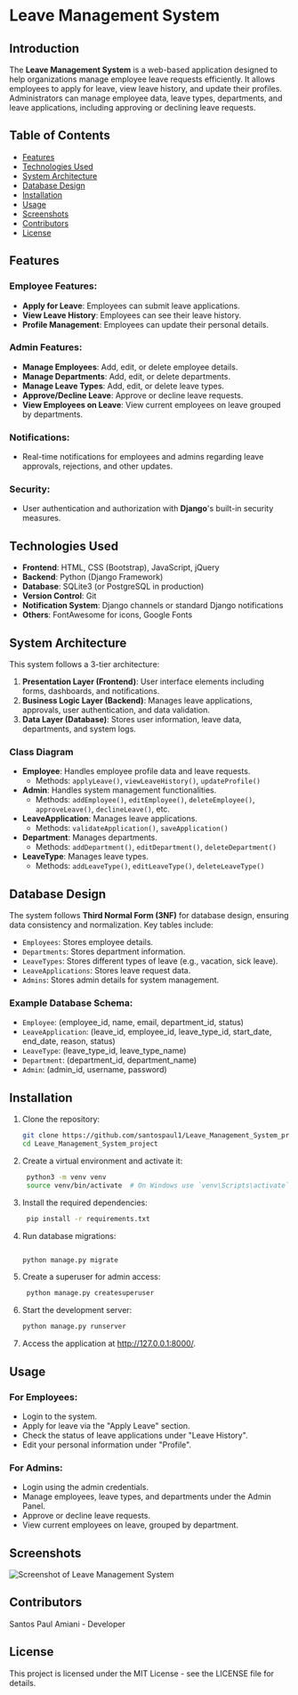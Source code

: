 # Leave Management System

## Introduction

The **Leave Management System** is a web-based application designed to help organizations manage employee leave requests efficiently. It allows employees to apply for leave, view leave history, and update their profiles. Administrators can manage employee data, leave types, departments, and leave applications, including approving or declining leave requests.

## Table of Contents

- [Features](#features)
- [Technologies Used](#technologies-used)
- [System Architecture](#system-architecture)
- [Database Design](#database-design)
- [Installation](#installation)
- [Usage](#usage)
- [Screenshots](#screenshots)
- [Contributors](#contributors)
- [License](#license)

## Features

### Employee Features:
- **Apply for Leave**: Employees can submit leave applications.
- **View Leave History**: Employees can see their leave history.
- **Profile Management**: Employees can update their personal details.

### Admin Features:
- **Manage Employees**: Add, edit, or delete employee details.
- **Manage Departments**: Add, edit, or delete departments.
- **Manage Leave Types**: Add, edit, or delete leave types.
- **Approve/Decline Leave**: Approve or decline leave requests.
- **View Employees on Leave**: View current employees on leave grouped by departments.

### Notifications:
- Real-time notifications for employees and admins regarding leave approvals, rejections, and other updates.

### Security:
- User authentication and authorization with **Django**'s built-in security measures.

## Technologies Used

- **Frontend**: HTML, CSS (Bootstrap), JavaScript, jQuery
- **Backend**: Python (Django Framework)
- **Database**: SQLite3 (or PostgreSQL in production)
- **Version Control**: Git
- **Notification System**: Django channels or standard Django notifications
- **Others**: FontAwesome for icons, Google Fonts

## System Architecture

This system follows a 3-tier architecture:
1. **Presentation Layer (Frontend)**: User interface elements including forms, dashboards, and notifications.
2. **Business Logic Layer (Backend)**: Manages leave applications, approvals, user authentication, and data validation.
3. **Data Layer (Database)**: Stores user information, leave data, departments, and system logs.

### Class Diagram

- **Employee**: Handles employee profile data and leave requests.
  - Methods: `applyLeave()`, `viewLeaveHistory()`, `updateProfile()`
- **Admin**: Handles system management functionalities.
  - Methods: `addEmployee()`, `editEmployee()`, `deleteEmployee()`, `approveLeave()`, `declineLeave()`, etc.
- **LeaveApplication**: Manages leave applications.
  - Methods: `validateApplication()`, `saveApplication()`
- **Department**: Manages departments.
  - Methods: `addDepartment()`, `editDepartment()`, `deleteDepartment()`
- **LeaveType**: Manages leave types.
  - Methods: `addLeaveType()`, `editLeaveType()`, `deleteLeaveType()`

## Database Design

The system follows **Third Normal Form (3NF)** for database design, ensuring data consistency and normalization. Key tables include:

- `Employees`: Stores employee details.
- `Departments`: Stores department information.
- `LeaveTypes`: Stores different types of leave (e.g., vacation, sick leave).
- `LeaveApplications`: Stores leave request data.
- `Admins`: Stores admin details for system management.

### Example Database Schema:
- `Employee`: (employee_id, name, email, department_id, status)
- `LeaveApplication`: (leave_id, employee_id, leave_type_id, start_date, end_date, reason, status)
- `LeaveType`: (leave_type_id, leave_type_name)
- `Department`: (department_id, department_name)
- `Admin`: (admin_id, username, password)

## Installation

1. Clone the repository:

   ```bash
   git clone https://github.com/santospaul1/Leave_Management_System_project
   cd Leave_Management_System_project

2. Create a virtual environment and activate it:

   ```bash
    python3 -m venv venv
    source venv/bin/activate  # On Windows use `venv\Scripts\activate`
   
3. Install the required dependencies:

   ```bash
    pip install -r requirements.txt
4. Run database migrations:

    ```bash

    python manage.py migrate
    
5. Create a superuser for admin access:

   ```bash
    python manage.py createsuperuser
   
6. Start the development server:

    ```bash
   python manage.py runserver

7. Access the application at http://127.0.0.1:8000/.

## Usage
### For Employees:
- Login to the system.
- Apply for leave via the "Apply Leave" section.
- Check the status of leave applications under "Leave History".
- Edit your personal information under "Profile".
### For Admins:
- Login using the admin credentials.
- Manage employees, leave types, and departments under the Admin Panel.
- Approve or decline leave requests.
- View current employees on leave, grouped by department.
  
## Screenshots
![Screenshot of Leave Management System](images/dashboard.png)


<h2>Contributors</h2>
Santos Paul Amiani - Developer

<h2>License</h2>
This project is licensed under the MIT License - see the LICENSE file for details.
